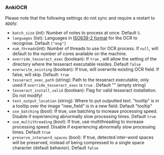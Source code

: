 ### AnkiOCR

Please note that the following settings do not sync and require a restart to apply:

- `batch_size` (int): Number of notes to process at once. Default `5`.
- `languages` (list): Languages in [ISO639-2 format](https://www.loc.gov/standards/iso639-2/php/code_list.php) for the
  OCR to recognise. Default `["eng"]`
- `num_threads`(int): Number of threads to use for OCR process. If `null`, will default to the number of cores available
  on the machine.
- `override_tesseract_exec` (boolean): If `true` , will allow the setting of the directory where the tesseract
  executable resides. Default `false`
- `overwrite_existing` (boolean): If true, will overwrite existing OCR field. If false, will skip. Default: `true`
- `tesseract_exec_path` (string): Path to the tesseract executable, only used if `override_tesseract_exec` is `true` .
  Default "" (empty string)
- `tesseract_install_valid` (boolean): Flag for valid tesseract installation. Do not modify!
- `text_output_location` (string): Where to put outputted text. "tooltip" is in a tooltip over the image "new_field" is
  in a new field. Default "tooltip"
- `use_batching` (bool): If true, use batching to increase processing speed. Disable if experiencing abnormally slow
  processing times. Default `true`
- `use_multithreading` (bool): If true, use multithreading to increase processing speed. Disable if experiencing
  abnormally slow processing times. Default `true`
- `preserve_interword_spaces` (bool): If true, detected inter-word spaces will be preserved, instead of being compressed
  to a single space character (default behavior). Default `false`
